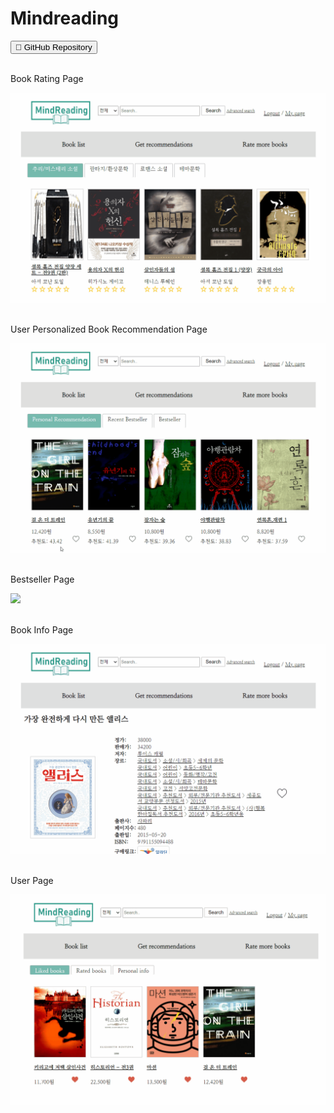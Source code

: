 # Mindreading
<button onclick="location.href='https://github.com/leee5495/Mindreading'" type="button">&#128193; GitHub Repository</button>
<br><br>

Book Rating Page
<br>

<img src="images/rate_book.gif?raw=true"/>
<br><br>

User Personalized Book Recommendation Page
<br>

<img src="images/recommendation.gif?raw=true"/>
<br><br>

Bestseller Page
<br>

<img src="images/best_seller.gif?raw=true"/>
<br><br>

Book Info Page
<br>

<img src="images/book_detail.gif?raw=true"/>
<br><br>

User Page
<br>

<img src="images/my_page.gif?raw=true"/>
  
<br><br>
